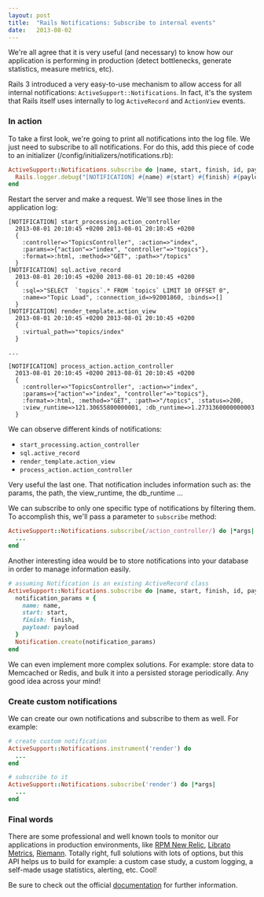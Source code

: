 ```yaml
---
layout: post
title:  "Rails Notifications: Subscribe to internal events"
date:   2013-08-02
---
```


We're all agree that it is very useful (and necessary) to know how our application is performing in production (detect bottlenecks, generate statistics, measure metrics, etc).

Rails 3 introduced a very easy-to-use mechanism to allow access for all internal notifications: `ActiveSupport::Notifications`. In fact, it's the system that Rails itself uses internally to log `ActiveRecord` and `ActionView` events.

### In action

To take a first look, we're going to print all notifications into the log file. We just need to subscribe to all notifications. For do this, add this piece of code to an initializer (/config/initializers/notifications.rb):

```ruby
ActiveSupport::Notifications.subscribe do |name, start, finish, id, payload|
  Rails.logger.debug("[NOTIFICATION] #{name} #{start} #{finish} #{payload}")
end
```

Restart the server and make a request. We'll see those lines in the application log:

```
[NOTIFICATION] start_processing.action_controller
  2013-08-01 20:10:45 +0200 2013-08-01 20:10:45 +0200
  {
    :controller=>"TopicsController", :action=>"index",
    :params=>{"action"=>"index", "controller"=>"topics"},
    :format=>:html, :method=>"GET", :path=>"/topics"
  }
[NOTIFICATION] sql.active_record
  2013-08-01 20:10:45 +0200 2013-08-01 20:10:45 +0200
  {
    :sql=>"SELECT  `topics`.* FROM `topics` LIMIT 10 OFFSET 0",
    :name=>"Topic Load", :connection_id=>92001860, :binds=>[]
  }
[NOTIFICATION] render_template.action_view
  2013-08-01 20:10:45 +0200 2013-08-01 20:10:45 +0200
  {
    :virtual_path=>"topics/index"
  }

...

[NOTIFICATION] process_action.action_controller
  2013-08-01 20:10:45 +0200 2013-08-01 20:10:45 +0200
  {
    :controller=>"TopicsController", :action=>"index",
    :params=>{"action"=>"index", "controller"=>"topics"},
    :format=>:html, :method=>"GET", :path=>"/topics", :status=>200,
    :view_runtime=>121.30655800000001, :db_runtime=>1.2731360000000003
  }
```

We can observe different kinds of notifications:

* `start_processing.action_controller`
* `sql.active_record`
* `render_template.action_view`
* `process_action.action_controller`

Very useful the last one. That notification includes information such as: the params, the path, the view_runtime, the db_runtime ...

We can subscribe to only one specific type of notifications by filtering them. To accomplish this, we'll pass a parameter to `subscribe` method:

```ruby
ActiveSupport::Notifications.subscribe(/action_controller/) do |*args|
  ...
end
```

Another interesting idea would be to store notifications into your database in order to manage information easily.

```ruby
# assuming Notification is an existing ActiveRecord class
ActiveSupport::Notifications.subscribe do |name, start, finish, id, payload|
  notification_params = {
    name: name,
    start: start,
    finish: finish,
    payload: payload
  }
  Notification.create(notification_params)
end
```

We can even implement more complex solutions. For example: store data to Memcached or Redis, and bulk it into a persisted storage periodically. Any good idea across your mind!

### Create custom notifications

We can create our own notifications and subscribe to them as well. For example:

```ruby
# create custom notification
ActiveSupport::Notifications.instrument('render') do
  ...
end

# subscribe to it
ActiveSupport::Notifications.subscribe('render') do |*args|
  ...
end
```

### Final words

There are some professional and well known tools to monitor our applications in production environments, like [RPM New Relic](https://newrelic.com), [Librato Metrics](https://metrics.librato.com/), [Riemann](https://riemann.io/). Totally right, full solutions with lots of options, but this API helps us to build for example: a custom case study, a custom logging, a self-made usage statistics, alerting, etc. Cool!

Be sure to check out the official [documentation](https://api.rubyonrails.org/classes/ActiveSupport/Notifications.html) for further information.
